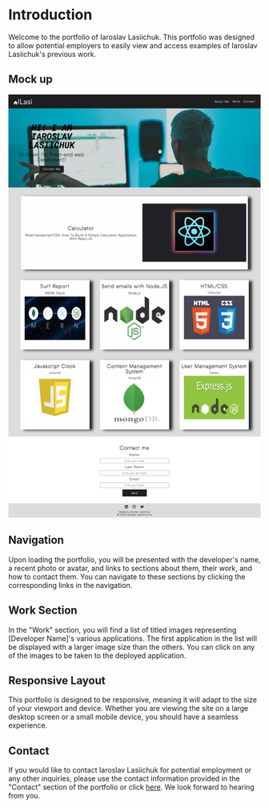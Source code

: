 # Introduction
Welcome to the portfolio of Iaroslav Lasiichuk. This portfolio was designed to allow potential employers to easily view and access examples of Iaroslav Lasiichuk's previous work.

## Mock up
![The Horiseon webpage includes a navigation bar, a header image, and cards with text and images at the bottom of the page.](./assets/img/screenshot_portfolio.png)
## Navigation
Upon loading the portfolio, you will be presented with the developer's name, a recent photo or avatar, and links to sections about them, their work, and how to contact them. You can navigate to these sections by clicking the corresponding links in the navigation.

## Work Section
In the "Work" section, you will find a list of titled images representing [Developer Name]'s various applications. The first application in the list will be displayed with a larger image size than the others. You can click on any of the images to be taken to the deployed application.

## Responsive Layout
This portfolio is designed to be responsive, meaning it will adapt to the size of your viewport and device. Whether you are viewing the site on a large desktop screen or a small mobile device, you should have a seamless experience.

## Contact
If you would like to contact Iaroslav Lasiichuk for potential employment or any other inquiries, please use the contact information provided in the "Contact" section of the portfolio or click [here](https://github.com/IaroslavLasiichuk/week1-challenge/blob/main/index.html). We look forward to hearing from you.
